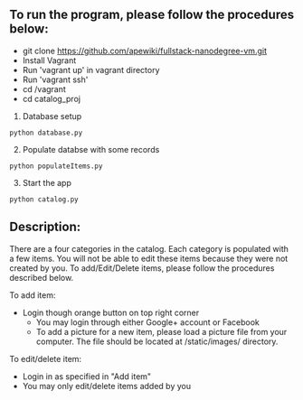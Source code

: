 ## To run the program, please follow the procedures below:
* git clone https://github.com/apewiki/fullstack-nanodegree-vm.git
* Install Vagrant
* Run 'vagrant up' in vagrant directory
* Run 'vagrant ssh'
* cd /vagrant
* cd catalog_proj

1. Database setup
```
python database.py
```
2. Populate databse with some records
```
python populateItems.py
```
3. Start the app
```
python catalog.py
```

## Description:
There are a four categories in the catalog. Each category is populated with a few items. 
You will not be able to edit these items because they were not created by you.
To  add/Edit/Delete items, please follow the procedures described below.

To add item:
- Login though orange button on top right corner
	- You may login through either Google+ account or Facebook
	- To add a picture for a new item, please load a picture file from your computer. 
	  The file should be located at /static/images/ directory.

To edit/delete item:
- Login in as specified in "Add item"
- You may only edit/delete items added by you